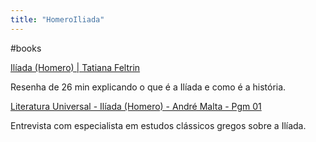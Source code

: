 ```yaml
---
title: "HomeroIliada"
---
```


#books



[Ilíada (Homero) | Tatiana Feltrin](https://www.youtube.com/watch?v=s0ERA01legg)

Resenha de 26 min explicando o que é a Ilíada e como é a história.



[Literatura Universal - Ilíada (Homero) - André Malta - Pgm 01](https://www.youtube.com/watch?v=mRtUgA3_Mmo&t=0s)

Entrevista com especialista em estudos clássicos gregos sobre a Ilíada.